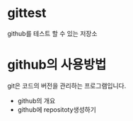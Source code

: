 # gittest
github를 테스트 할 수 있는 저장소

# github의 사용방법
git은 코드의 버전을 관리하는 프로그램입니다.
- github의 개요
- github에 repositoty생성하기
